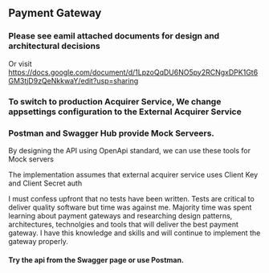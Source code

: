 ## Payment Gateway 

### Please see eamil attached documents for design and architectural decisions
Or visit https://docs.google.com/document/d/1LpzoQqDU6NO5py2RCNgxDPK1Gt6GM3tjD9zQeNkkwaY/edit?usp=sharing

### To switch to production Acquirer Service, We change appsettings configuration to the External Acquirer Service

### Postman and Swagger Hub provide Mock Serveers. 
By designing the API using OpenApi standard, we can use these tools for Mock servers

The implementation assumes that external acquirer service uses Client Key and Client Secret auth

I must confess upfront that no tests have been written. Tests are critical to deliver quality software but time was against me. 
Majority time was spent learning about payment gateways and researching design patterns, architectures, technolgies and tools that will deliver the best payment gateway.
I have this knowledge and skills and will continue to implement the gateway properly.

#### Try the api from the Swagger page or use Postman.
